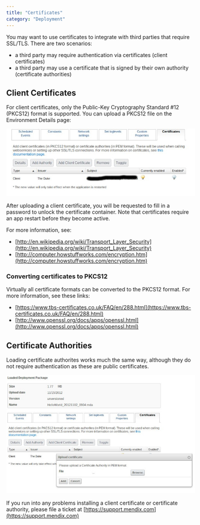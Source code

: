 ```yaml
---
title: "Certificates"
category: "Deployment"
---
```



You may want to use certificates to integrate with third parties that require SSL/TLS. There are two scenarios:

*   a third party may require authentication via certificates (client certificates)
*   a third party may use a certificate that is signed by their own authority (certificate authorities)

## Client Certificates

For client certificates, only the Public-Key Cryptography Standard #12 (PKCS12) format is supported. You can upload a PKCS12 file on the Environment Details page:

![](attachments/4194597/4325395.jpg)

After uploading a client certificate, you will be requested to fill in a password to unlock the certificate container. Note that certificates require an app restart before they become active.

For more information, see:

*   [http://en.wikipedia.org/wiki/Transport_Layer_Security](http://en.wikipedia.org/wiki/Transport_Layer_Security)
*   [http://computer.howstuffworks.com/encryption.htm](http://computer.howstuffworks.com/encryption.htm)

### Converting certificates to PKCS12

Virtually all certificate formats can be converted to the PKCS12 format. For more information, see these links:

*   [https://www.tbs-certificates.co.uk/FAQ/en/288.html](https://www.tbs-certificates.co.uk/FAQ/en/288.html)
*   [http://www.openssl.org/docs/apps/openssl.html](http://www.openssl.org/docs/apps/openssl.html)

## Certificate Authorities

Loading certificate authorites works much the same way, although they do not require authentication as these are public certificates.

![](attachments/4194597/4325393.jpg)

If you run into any problems installing a client certificate or certificate authority, please file a ticket at [https://support.mendix.com](https://support.mendix.com)
